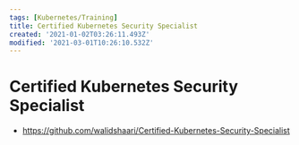 ```yaml
---
tags: [Kubernetes/Training]
title: Certified Kubernetes Security Specialist
created: '2021-01-02T03:26:11.493Z'
modified: '2021-03-01T10:26:10.532Z'
---
```


# Certified Kubernetes Security Specialist

* https://github.com/walidshaari/Certified-Kubernetes-Security-Specialist

